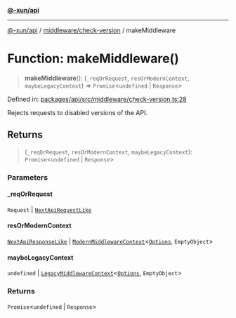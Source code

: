 [**@-xun/api**](../../../README.md)

***

[@-xun/api](../../../README.md) / [middleware/check-version](../README.md) / makeMiddleware

# Function: makeMiddleware()

> **makeMiddleware**(): (`_reqOrRequest`, `resOrModernContext`, `maybeLegacyContext`) => `Promise`\<`undefined` \| `Response`\>

Defined in: [packages/api/src/middleware/check-version.ts:28](https://github.com/Xunnamius/api-utils/blob/60863c4db4ba817b2926c481da6a42f07a7c9992/packages/api/src/middleware/check-version.ts#L28)

Rejects requests to disabled versions of the API.

## Returns

> (`_reqOrRequest`, `resOrModernContext`, `maybeLegacyContext`): `Promise`\<`undefined` \| `Response`\>

### Parameters

#### \_reqOrRequest

`Request` | [`NextApiRequestLike`](../../../index/interfaces/NextApiRequestLike.md)

#### resOrModernContext

[`NextApiResponseLike`](../../../index/type-aliases/NextApiResponseLike.md) | [`ModernMiddlewareContext`](../../../types/type-aliases/ModernMiddlewareContext.md)\<[`Options`](../type-aliases/Options.md), `EmptyObject`\>

#### maybeLegacyContext

`undefined` | [`LegacyMiddlewareContext`](../../../types/type-aliases/LegacyMiddlewareContext.md)\<[`Options`](../type-aliases/Options.md), `EmptyObject`\>

### Returns

`Promise`\<`undefined` \| `Response`\>
